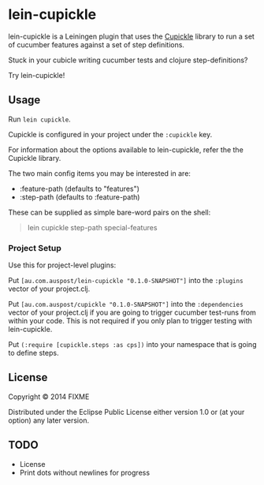# lein-cupickle

lein-cupickle is a Leiningen plugin that uses the [Cupickle](https://github.com/MyPost/cupickle)
library to run a set of cucumber features against a set of step definitions.

Stuck in your cubicle writing cucumber tests and clojure step-definitions?

Try lein-cupickle!


## Usage

Run `lein cupickle`.

Cupickle is configured in your project under the `:cupickle` key.

For information about the options available to lein-cupickle, refer
the the Cupickle library.

The two main config items you may be interested in are:

* :feature-path (defaults to "features")
* :step-path    (defaults to :feature-path)

These can be supplied as simple bare-word pairs on the shell:

> lein cupickle step-path special-features


### Project Setup

Use this for project-level plugins:

Put `[au.com.auspost/lein-cupickle "0.1.0-SNAPSHOT"]` into the `:plugins` vector of your project.clj.

Put `[au.com.auspost/cupickle "0.1.0-SNAPSHOT"]` into the `:dependencies`
vector of your project.clj if you are going to trigger cucumber test-runs from
within your code. This is not required if you only plan to trigger testing with
lein-cupickle.

Put `(:require [cupickle.steps :as cps])` into your namespace that is going to define steps.


## License

Copyright © 2014 FIXME

Distributed under the Eclipse Public License either version 1.0 or (at
your option) any later version.


## TODO

* License
* Print dots without newlines for progress
